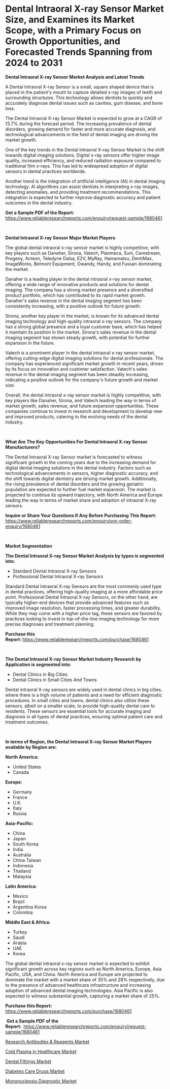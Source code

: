 <p><h1>Dental Intraoral X-ray Sensor Market Size, and Examines its Market Scope, with a Primary Focus on Growth Opportunities, and Forecasted Trends Spanning from 2024 to 2031</h1></p><p><strong>Dental Intraoral X-ray Sensor Market Analysis and Latest Trends</strong></p>
<p><p>A Dental Intraoral X-ray Sensor is a small, square shaped device that is placed in the patient's mouth to capture detailed x-ray images of teeth and surrounding structures. This technology allows dentists to quickly and accurately diagnose dental issues such as cavities, gum disease, and bone loss.</p><p>The Dental Intraoral X-ray Sensor Market is expected to grow at a CAGR of 13.7% during the forecast period. The increasing prevalence of dental disorders, growing demand for faster and more accurate diagnosis, and technological advancements in the field of dental imaging are driving the market growth.</p><p>One of the key trends in the Dental Intraoral X-ray Sensor Market is the shift towards digital imaging solutions. Digital x-ray sensors offer higher image quality, increased efficiency, and reduced radiation exposure compared to traditional film x-rays. This has led to widespread adoption of digital sensors in dental practices worldwide.</p><p>Another trend is the integration of artificial intelligence (AI) in dental imaging technology. AI algorithms can assist dentists in interpreting x-ray images, detecting anomalies, and providing treatment recommendations. This integration is expected to further improve diagnostic accuracy and patient outcomes in the dental industry.</p></p>
<p><strong>Get a Sample PDF of the Report:&nbsp;</strong> <a href="https://www.reliableresearchreports.com/enquiry/request-sample/1680461">https://www.reliableresearchreports.com/enquiry/request-sample/1680461</a></p>
<p>&nbsp;</p>
<p><strong>Dental Intraoral X-ray Sensor Major Market Players</strong></p>
<p><p>The global dental intraoral x-ray sensor market is highly competitive, with key players such as Danaher, Sirona, Vatech, Planmeca, Suni, Carestream, Progeny, Acteon, Teledyne Dalsa, E2V, MyRay, Hamamatsu, DentiMax, ImageWorks, Belmont Equipment, Owandy, Handy, and Fussan dominating the market.</p><p>Danaher is a leading player in the dental intraoral x-ray sensor market, offering a wide range of innovative products and solutions for dental imaging. The company has a strong market presence and a diversified product portfolio, which has contributed to its rapid market growth. Danaher's sales revenue in the dental imaging segment has been consistently increasing, with a positive outlook for future growth.</p><p>Sirona, another key player in the market, is known for its advanced dental imaging technology and high-quality intraoral x-ray sensors. The company has a strong global presence and a loyal customer base, which has helped it maintain its position in the market. Sirona's sales revenue in the dental imaging segment has shown steady growth, with potential for further expansion in the future.</p><p>Vatech is a prominent player in the dental intraoral x-ray sensor market, offering cutting-edge digital imaging solutions for dental professionals. The company has experienced significant market growth in recent years, driven by its focus on innovation and customer satisfaction. Vatech's sales revenue in the dental imaging segment has been steadily increasing, indicating a positive outlook for the company's future growth and market size.</p><p>Overall, the dental intraoral x-ray sensor market is highly competitive, with key players like Danaher, Sirona, and Vatech leading the way in terms of market growth, sales revenue, and future expansion opportunities. These companies continue to invest in research and development to develop new and improved products, catering to the evolving needs of the dental industry.</p></p>
<p>&nbsp;</p>
<p><strong>What Are The Key Opportunities For Dental Intraoral X-ray Sensor Manufacturers?</strong></p>
<p><p>The Dental Intraoral X-ray Sensor market is forecasted to witness significant growth in the coming years due to the increasing demand for digital dental imaging solutions in the dental industry. Factors such as technological advancements in sensors, higher diagnostic accuracy, and the shift towards digital dentistry are driving market growth. Additionally, the rising prevalence of dental disorders and the growing geriatric population are expected to further fuel market expansion. The market is projected to continue its upward trajectory, with North America and Europe leading the way in terms of market share and adoption of intraoral X-ray sensors.</p></p>
<p><strong>Inquire or Share Your Questions If Any Before Purchasing This Report:</strong> <a href="https://www.reliableresearchreports.com/enquiry/pre-order-enquiry/1680461">https://www.reliableresearchreports.com/enquiry/pre-order-enquiry/1680461</a></p>
<p>&nbsp;</p>
<p><strong>Market Segmentation</strong></p>
<p><strong>The Dental Intraoral X-ray Sensor Market Analysis by types is segmented into:</strong></p>
<p><ul><li>Standard Dental Intraoral X-ray Sensors</li><li>Professional Dental Intraoral X-ray Sensors</li></ul></p>
<p><p>Standard Dental Intraoral X-ray Sensors are the most commonly used type in dental practices, offering high-quality imaging at a more affordable price point. Professional Dental Intraoral X-ray Sensors, on the other hand, are typically higher-end devices that provide advanced features such as improved image resolution, faster processing times, and greater durability. While they may come with a higher price tag, these sensors are favored by practices looking to invest in top-of-the-line imaging technology for more precise diagnoses and treatment planning.</p></p>
<p><strong>Purchase this Report:&nbsp;</strong><a href="https://www.reliableresearchreports.com/purchase/1680461">https://www.reliableresearchreports.com/purchase/1680461</a></p>
<p>&nbsp;</p>
<p><strong>The Dental Intraoral X-ray Sensor Market Industry Research by Application is segmented into:</strong></p>
<p><ul><li>Dental Clinics in Big Cities</li><li>Dental Clinics in Small Cities And Towns</li></ul></p>
<p><p>Dental intraoral X-ray sensors are widely used in dental clinics in big cities, where there is a high volume of patients and a need for efficient diagnostic procedures. In small cities and towns, dental clinics also utilize these sensors, albeit on a smaller scale, to provide high-quality dental care to residents. These sensors are essential tools for accurate imaging and diagnosis in all types of dental practices, ensuring optimal patient care and treatment outcomes.</p></p>
<p>&nbsp;</p>
<p><strong>In terms of Region, the Dental Intraoral X-ray Sensor Market Players available by Region are:</strong></p>
<p>
    <p> <strong> North America: </strong>
        <ul>
            <li>United States</li>
            <li>Canada</li>
        </ul>
        </p> 
    <p> <strong> Europe: </strong>
        <ul>
            <li>Germany</li>
            <li>France</li>
            <li>U.K.</li>
            <li>Italy</li>
            <li>Russia</li>
        </ul>
        </p> 
    <p> <strong> Asia-Pacific: </strong>
        <ul>
            <li>China</li>
            <li>Japan</li>
            <li>South Korea</li>
            <li>India</li>
            <li>Australia</li>
            <li>China Taiwan</li>
            <li>Indonesia</li>
            <li>Thailand</li>
            <li>Malaysia</li>
        </ul>
        </p> 
    <p> <strong> Latin America: </strong>
        <ul>
            <li>Mexico</li>
            <li>Brazil</li>
            <li>Argentina Korea</li>
            <li>Colombia</li>
        </ul>
        </p> 
    <p> <strong> Middle East & Africa: </strong>
        <ul>
            <li>Turkey</li>
            <li>Saudi</li>
            <li>Arabia</li>
            <li>UAE</li>
            <li>Korea</li>
        </ul>
    </p>
    </p>
<p><p>The global dental intraoral x-ray sensor market is expected to exhibit significant growth across key regions such as North America, Europe, Asia Pacific, USA, and China. North America and Europe are projected to dominate the market with a market share of 35% and 28% respectively, due to the presence of advanced healthcare infrastructure and increasing adoption of advanced dental imaging technologies. Asia Pacific is also expected to witness substantial growth, capturing a market share of 25%.</p></p>
<p><strong>Purchase this Report: </strong><a href="https://www.reliableresearchreports.com/purchase/1680461">https://www.reliableresearchreports.com/purchase/1680461</a></p>
<p>&nbsp;<strong>Get a Sample PDF of the Report:&nbsp;&nbsp;</strong><a href="https://www.reliableresearchreports.com/enquiry/request-sample/1680461">https://www.reliableresearchreports.com/enquiry/request-sample/1680461</a></p>
<p><strong></strong></p>
<p><p><a href="https://github.com/okotobwrhuteie/Market-Research-Report-List-1/blob/main/research-antibodies-reagents-market.md">Research Antibodies & Reagents Market</a></p><p><a href="https://medium.com/@garettbauch/cold-plasma-in-healthcare-market-size-cagr-trends-2024-2030-6697e5f10a54">Cold Plasma in Healthcare Market</a></p><p><a href="https://github.com/myacatherineblakecaczo9vcsw/Market-Research-Report-List-1/blob/main/dental-fittings-market.md">Dental Fittings Market</a></p><p><a href="https://medium.com/@garettbauch/diabetes-care-drugs-market-insights-into-market-cagr-market-trends-and-growth-strategies-9fbe1f6c0724">Diabetes Care Drugs Market</a></p><p><a href="https://medium.com/@garettbauch/mononucleosis-diagnostic-market-the-key-to-successful-business-strategy-forecast-till-2031-13b88879a4f9">Mononucleosis Diagnostic Market</a></p></p>